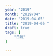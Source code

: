 ```yaml
---
year: "2019"
month: "2019/04"
date: "2019-04-05"
title: "2019-04-05 "
draft: true
tags: [
    "日報"
]

---
```


